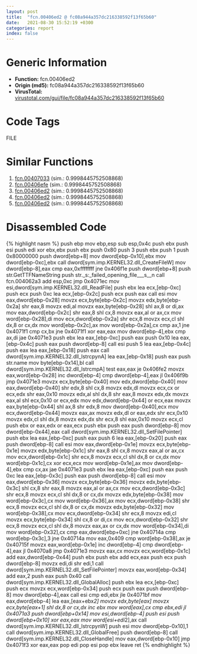 ```yaml
---
layout: post
title:  "fcn.00406ed2 @ fc08a944a357dc216338592f13f65b60"
date:   2021-08-30 15:52:19 +0300
categories: report
index: false
---
```


# Generic Information
- **Function:** fcn.00406ed2
- **Origin (md5):** fc08a944a357dc216338592f13f65b60
- **VirusTotal:** [virustotal.com/gui/file/fc08a944a357dc216338592f13f65b60][virustotal_ref]

# Code Tags
<span class="tag" id="FILE">FILE</span>


# Similar Functions

1. [fcn.00407033][similar_1_ref] (sim.: 0.9998445752508868)
2. [fcn.00406efe][similar_2_ref] (sim.: 0.9998445752508868)
3. [fcn.00406ed2][similar_3_ref] (sim.: 0.9998445752508868)
4. [fcn.00406ed2][similar_4_ref] (sim.: 0.9998445752508868)
5. [fcn.00406ed2][similar_5_ref] (sim.: 0.9998445752508868)


# Disassembled Code

{% highlight nasm %}
push ebp
mov ebp,esp
sub esp,0x4c
push ebx
push esi
push edi
xor ebx,ebx
push ebx
push 0x80
push 3
push ebx
push 1
push 0x80000000
push dword[ebp+8]
mov dword[ebp-0x10],ebx
mov dword[ebp-0xc],ebx
call dword[sym.imp.KERNEL32.dll_CreateFileW]
mov dword[ebp-8],eax
cmp eax,0xffffffff
jne 0x406f1e
push dword[ebp+8]
push str.GetTTFNameString
push str._s:_failed_opening_file___s__n
call fcn.004062a3
add esp,0xc
jmp 0x4071ec
mov esi,dword[sym.imp.KERNEL32.dll_ReadFile]
push ebx
lea ecx,[ebp-0xc]
push ecx
push 0xc
lea ecx,[ebp-0x2c]
push ecx
push eax
call esi
mov eax,dword[ebp-0x28]
movzx ecx,byte[ebp-0x2c]
movzx edx,byte[ebp-0x2a]
shr eax,8
movzx edi,al
movzx eax,byte[ebp-0x28]
shl ax,8
or di,ax
mov eax,dword[ebp-0x2c]
shr eax,8
shl cx,8
movzx eax,al
or ax,cx
mov word[ebp-0x28],di
mov ecx,dword[ebp-0x2a]
shr ecx,8
movzx ecx,cl
shl dx,8
or cx,dx
mov word[ebp-0x2c],ax
mov word[ebp-0x2a],cx
cmp ax,1
jne 0x4071f1
cmp cx,bx
jne 0x4071f1
xor eax,eax
mov dword[ebp-4],ebx
cmp ax,di
jae 0x4071e3
push ebx
lea eax,[ebp-0xc]
push eax
push 0x10
lea eax,[ebp-0x4c]
push eax
push dword[ebp-8]
call esi
push 5
lea eax,[ebp-0x4c]
push eax
lea eax,[ebp-0x18]
push eax
call dword[sym.imp.KERNEL32.dll_lstrcpynA]
lea eax,[ebp-0x18]
push eax
push str.name
mov byte[ebp-0x14],bl
call dword[sym.imp.KERNEL32.dll_lstrcmpA]
test eax,eax
je 0x406fe2
movzx eax,word[ebp-0x28]
inc dword[ebp-4]
cmp dword[ebp-4],eax
jl 0x406f9b
jmp 0x4071e3
movzx ecx,byte[ebp-0x40]
mov edx,dword[ebp-0x40]
mov eax,dword[ebp-0x40]
shr edx,8
shl cx,8
movzx edx,dl
movzx ecx,cx
or ecx,edx
shr eax,0x10
movzx edx,al
shl dx,8
shr eax,8
movzx edx,dx
movzx eax,al
shl ecx,0x10
or ecx,edx
mov edx,dword[ebp-0x44]
or ecx,eax
movzx eax,byte[ebp-0x44]
shl ax,8
shr edx,8
mov dword[ebp-0x40],ecx
mov ecx,dword[ebp-0x44]
movzx eax,ax
movzx edx,dl
or eax,edx
shr ecx,0x10
movzx edx,cl
shl dx,8
movzx edx,dx
shr ecx,8
shl eax,0x10
movzx ecx,cl
push ebx
or eax,edx
or eax,ecx
push ebx
push eax
push dword[ebp-8]
mov dword[ebp-0x44],eax
call dword[sym.imp.KERNEL32.dll_SetFilePointer]
push ebx
lea eax,[ebp-0xc]
push eax
push 6
lea eax,[ebp-0x20]
push eax
push dword[ebp-8]
call esi
mov eax,dword[ebp-0x1e]
movzx ecx,byte[ebp-0x1e]
movzx edx,byte[ebp-0x1c]
shr eax,8
shl cx,8
movzx eax,al
or ax,cx
mov ecx,dword[ebp-0x1c]
shr ecx,8
movzx ecx,cl
shl dx,8
or cx,dx
mov word[ebp-0x1c],cx
xor ecx,ecx
mov word[ebp-0x1e],ax
mov dword[ebp-4],ebx
cmp cx,ax
jae 0x4071e3
push ebx
lea eax,[ebp-0xc]
push eax
push 0xc
lea eax,[ebp-0x3c]
push eax
push dword[ebp-8]
call esi
mov eax,dword[ebp-0x36]
movzx ecx,byte[ebp-0x36]
movzx edx,byte[ebp-0x3c]
shl cx,8
shr eax,8
movzx eax,al
or ax,cx
mov ecx,dword[ebp-0x3c]
shr ecx,8
movzx ecx,cl
shl dx,8
or cx,dx
movzx edx,byte[ebp-0x38]
mov word[ebp-0x3c],cx
mov word[ebp-0x36],ax
mov ecx,dword[ebp-0x38]
shr ecx,8
movzx ecx,cl
shl dx,8
or cx,dx
movzx edx,byte[ebp-0x32]
mov word[ebp-0x38],cx
mov ecx,dword[ebp-0x34]
shr ecx,8
movzx edi,cl
movzx ecx,byte[ebp-0x34]
shl cx,8
or di,cx
mov ecx,dword[ebp-0x32]
shr ecx,8
movzx ecx,cl
shl dx,8
movzx eax,ax
or cx,dx
mov word[ebp-0x34],di
mov word[ebp-0x32],cx
cmp eax,dword[ebp+0xc]
jne 0x40714a
cmp word[ebp-0x3c],3
jne 0x40714a
mov eax,0x409
cmp word[ebp-0x38],ax
je 0x40715f
movzx eax,word[ebp-0x1e]
inc dword[ebp-4]
cmp dword[ebp-4],eax
jl 0x4070a8
jmp 0x4071e3
movzx eax,cx
movzx ecx,word[ebp-0x1c]
add eax,dword[ebp-0x44]
push ebx
push ebx
add ecx,eax
push ecx
push dword[ebp-8]
movzx edi,di
shr edi,1
call dword[sym.imp.KERNEL32.dll_SetFilePointer]
movzx eax,word[ebp-0x34]
add eax,2
push eax
push 0x40
call dword[sym.imp.KERNEL32.dll_GlobalAlloc]
push ebx
lea ecx,[ebp-0xc]
push ecx
movzx ecx,word[ebp-0x34]
push ecx
push eax
push dword[ebp-8]
mov dword[ebp-4],eax
call esi
cmp edi,ebx
jle 0x4071bf
mov eax,dword[ebp-4]
lea eax,[eax+ebx*2]
movzx edx,byte[eax]
movzx ecx,byte[eax+1]
shl dx,8
or cx,dx
inc ebx
mov word[eax],cx
cmp ebx,edi
jl 0x4071a3
push dword[ebp+0x14]
mov esi,dword[ebp-4]
push esi
push dword[ebp+0x10]
xor eax,eax
mov word[esi+edi*2],ax
call dword[sym.imp.KERNEL32.dll_lstrcpynW]
push esi
mov dword[ebp-0x10],1
call dword[sym.imp.KERNEL32.dll_GlobalFree]
push dword[ebp-8]
call dword[sym.imp.KERNEL32.dll_CloseHandle]
mov eax,dword[ebp-0x10]
jmp 0x4071f3
xor eax,eax
pop edi
pop esi
pop ebx
leave
ret
{% endhighlight %}


[similar_1_ref]: /report/fcn.00407033@13efdafd5b4f5d3a5dcb240b696c267c
[similar_2_ref]: /report/fcn.00406efe@999ae3491971c32d67bd4c32561ea381
[similar_3_ref]: /report/fcn.00406ed2@a80355b9dc44bcf04d9725001d7455b7
[similar_4_ref]: /report/fcn.00406ed2@3e325eb0547b921cde32ac52d0a0f75c
[similar_5_ref]: /report/fcn.00406ed2@dddb2d45bcd78e2cc2df460dd599efa4
[virustotal_ref]: https://www.virustotal.com/gui/file/fc08a944a357dc216338592f13f65b60